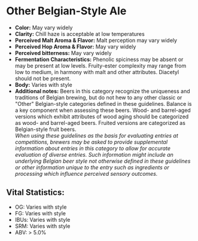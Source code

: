 # Other Belgian-Style Ale

- **Color:** May vary widely
- **Clarity:** Chill haze is acceptable at low temperatures
- **Perceived Malt Aroma & Flavor:** Malt perception may vary widely
- **Perceived Hop Aroma & Flavor:** May vary widely
- **Perceived bitterness:** May vary widely
- **Fermentation Characteristics:** Phenolic spiciness may be absent or may be present at low levels. Fruity-ester complexity may range from low to medium, in harmony with malt and other attributes. Diacetyl should not be present.
- **Body:** Varies with style
- **Additional notes:** Beers in this category recognize the uniqueness and traditions of Belgian brewing, but do not hew to any other classic or "Other" Belgian-style categories defined in these guidelines. Balance is a key component when assessing these beers. Wood- and barrel-aged versions which exhibit attributes of wood aging should be categorized as wood- and barrel-aged beers. Fruited versions are categorized as Belgian-style fruit beers. <br/>
_When using these guidelines as the basis for evaluating entries at competitions, brewers may be asked to provide supplemental information about entries in this category to allow for accurate evaluation of diverse entries. Such information might include an underlying Belgian beer style not otherwise defined in these guidelines or other information unique to the entry such as ingredients or processing which influence perceived sensory outcomes._

## Vital Statistics:

- OG: Varies with style
- FG: Varies with style
- IBUs: Varies with style
- SRM: Varies with style
- ABV: > 5.0%
